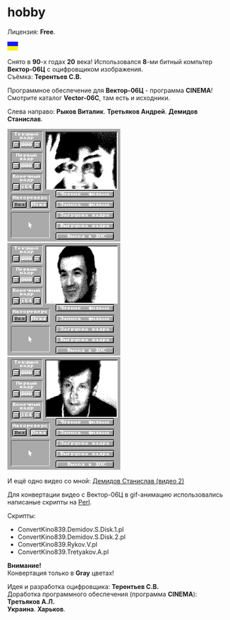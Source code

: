# hobby
Лицензия: **Free**.

![](https://github.com/drilnet/vector-06c-kino/blob/master/UA.png)

Снято в **90**-х годах **20** века! Использовался **8**-ми битный компьтер **Вектор-06Ц** с оцифровщиком изображения.
<br>
Съёмка: **Терентьев С.В.**

Программное обеспечение для **Вектор-06Ц** - программа **CINEMA**!
<br>
Смотрите каталог **Vector-06C**, там есть и исходники.

Слева направо: **Рыков Виталик**. **Третьяков Андрей**. **Демидов Станислав**.

![](https://github.com/drilnet/vector-06c-kino/blob/master/GIF%20Animation/Kino.%20Gray.%20Rykov%20V.gif) ![](https://github.com/drilnet/vector-06c-kino/blob/master/GIF%20Animation/Kino.%20Gray.%20Tretyakov%20A.gif) ![](https://github.com/drilnet/vector-06c-kino/blob/master/GIF%20Animation/Kino.%20Gray.%20Demidov%20S.%201.gif)

И ещё одно видео со мной: [Демидов Станислав (видео 2)](https://github.com/drilnet/vector-06c-kino/blob/master/GIF%20Animation/Kino.%20Gray.%20Demidov%20S.%202.gif)

Для конвертации видео с Вектор-06Ц в gif-анимацию использовались написаные скрипты на [Perl](http://www.perl.org).

Скрипты:
<br>
* ConvertKino839.Demidov.S.Disk.1.pl
* ConvertKino839.Demidov.S.Disk.2.pl
* ConvertKino839.Rykov.V.pl
* ConvertKino839.Tretyakov.A.pl

**Внимание!**
<br>
Конвертация только в **Gray** цветах!

Идея и разработка оцифровщика: **Терентьев С.В.**
<br>
Доработка программного обеспечения (программа **CINEMA**): **Третьяков А.Л.**
<br>
**Украина**. **Харьков**.

